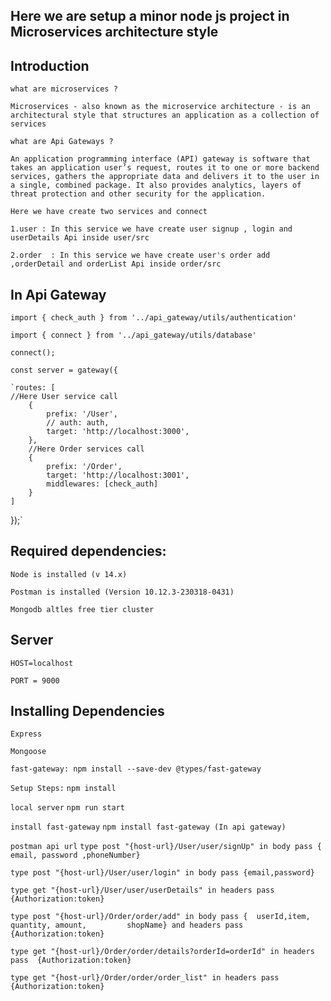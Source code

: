 ## Here we are setup a minor node js project in Microservices architecture style

## Introduction

`what are microservices ?`

`Microservices - also known as the microservice architecture - is an architectural style that structures an application as a collection of services`

`what are Api Gateways ?`

`An application programming interface (API) gateway is software that takes an application user’s request, routes it to one or more backend services, gathers the appropriate data and delivers it to the user in a single, combined package. It also provides analytics, layers of threat protection and other security for the application.`


`Here we have create two services and connect`


`1.user : In this service we have create user signup , login and userDetails Api inside user/src`

`2.order  : In this service we have create user's order add ,orderDetail and orderList Api inside order/src`

## In Api Gateway
`import { check_auth } from '../api_gateway/utils/authentication'`

`import { connect } from '../api_gateway/utils/database'`

`connect();`

`const server = gateway({`

    `routes: [
    //Here User service call
        {
            prefix: '/User',
            // auth: auth,
            target: 'http://localhost:3000',
        },
        //Here Order services call
        {
            prefix: '/Order',
            target: 'http://localhost:3001',
            middlewares: [check_auth]
        }
    ]
});`


## Required dependencies:

`Node is installed (v 14.x)`

`Postman is installed (Version 10.12.3-230318-0431)`

`Mongodb altles free tier cluster`

## Server

`HOST=localhost`

`PORT = 9000`

## Installing Dependencies
`Express`

`Mongoose`

`fast-gateway: npm install --save-dev @types/fast-gateway`

`Setup Steps:`
`npm install`

`local server`
`npm run start`

`install fast-gateway`
`npm install fast-gateway (In api gateway)`

`postman api url`
`type post "{host-url}/User/user/signUp" in body pass {  email, password ,phoneNumber}`

`type post "{host-url}/User/user/login" in body pass {email,password}` 

`type get "{host-url}/User/user/userDetails" in headers pass {Authorization:token}` 

`type post "{host-url}/Order/order/add" in body pass {  userId,item, quantity, amount,         shopName} and headers pass  {Authorization:token}`

`type get "{host-url}/Order/order/details?orderId=orderId" in headers pass  {Authorization:token}`

`type get "{host-url}/Order/order/order_list" in headers pass  {Authorization:token}`
